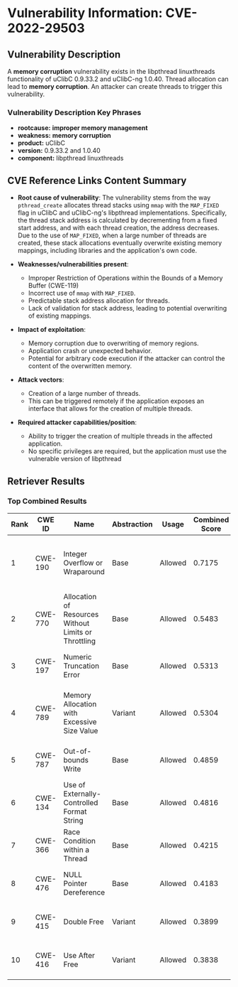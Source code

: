 # Vulnerability Information: CVE-2022-29503

## Vulnerability Description
A **memory corruption** vulnerability exists in the libpthread linuxthreads functionality of uClibC 0.9.33.2 and uClibC-ng 1.0.40. Thread allocation can lead to **memory corruption**. An attacker can create threads to trigger this vulnerability.

### Vulnerability Description Key Phrases
- **rootcause:** **improper memory management**
- **weakness:** **memory corruption**
- **product:** uClibC
- **version:** 0.9.33.2 and 1.0.40
- **component:** libpthread linuxthreads

## CVE Reference Links Content Summary
- **Root cause of vulnerability**: The vulnerability stems from the way `pthread_create` allocates thread stacks using `mmap` with the `MAP_FIXED` flag in uClibC and uClibC-ng's libpthread implementations. Specifically, the thread stack address is calculated by decrementing from a fixed start address, and with each thread creation, the address decreases. Due to the use of `MAP_FIXED`, when a large number of threads are created, these stack allocations eventually overwrite existing memory mappings, including libraries and the application's own code.

- **Weaknesses/vulnerabilities present**:
    - Improper Restriction of Operations within the Bounds of a Memory Buffer (CWE-119)
    - Incorrect use of `mmap` with `MAP_FIXED`.
    - Predictable stack address allocation for threads.
    - Lack of validation for stack address, leading to potential overwriting of existing mappings.

- **Impact of exploitation**:
    - Memory corruption due to overwriting of memory regions.
    - Application crash or unexpected behavior.
    - Potential for arbitrary code execution if the attacker can control the content of the overwritten memory.

- **Attack vectors**:
    - Creation of a large number of threads.
    - This can be triggered remotely if the application exposes an interface that allows for the creation of multiple threads.

- **Required attacker capabilities/position**:
    - Ability to trigger the creation of multiple threads in the affected application.
    - No specific privileges are required, but the application must use the vulnerable version of libpthread

## Retriever Results

### Top Combined Results

| Rank | CWE ID | Name | Abstraction | Usage | Combined Score | Retrievers | Individual Scores |
|------|--------|------|-------------|-------|---------------|------------|-------------------|
| 1 | CWE-190 | Integer Overflow or Wraparound | Base | Allowed | 0.7175 | dense, sparse, graph | dense: 0.516, sparse: 0.344, graph: 0.734 |
| 2 | CWE-770 | Allocation of Resources Without Limits or Throttling | Base | Allowed | 0.5483 | sparse, graph | sparse: 0.334, graph: 1.000 |
| 3 | CWE-197 | Numeric Truncation Error | Base | Allowed | 0.5313 | sparse, graph | sparse: 0.346, graph: 0.932 |
| 4 | CWE-789 | Memory Allocation with Excessive Size Value | Variant | Allowed | 0.5304 | dense, sparse, graph | dense: 0.489, sparse: 0.171, graph: 0.650 |
| 5 | CWE-787 | Out-of-bounds Write | Base | Allowed | 0.4859 | sparse, graph | sparse: 0.314, graph: 0.857 |
| 6 | CWE-134 | Use of Externally-Controlled Format String | Base | Allowed | 0.4816 | sparse, graph | sparse: 0.306, graph: 0.857 |
| 7 | CWE-366 | Race Condition within a Thread | Base | Allowed | 0.4215 | dense, sparse | dense: 0.507, sparse: 0.293 |
| 8 | CWE-476 | NULL Pointer Dereference | Base | Allowed | 0.4183 | dense, sparse | dense: 0.509, sparse: 0.285 |
| 9 | CWE-415 | Double Free | Variant | Allowed | 0.3899 | dense, sparse | dense: 0.497, sparse: 0.304 |
| 10 | CWE-416 | Use After Free | Variant | Allowed | 0.3838 | dense, sparse | dense: 0.508, sparse: 0.283 |

